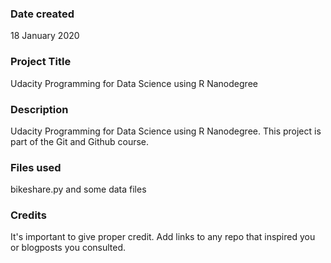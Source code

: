 ### Date created
18 January 2020

### Project Title
Udacity Programming for Data Science using R Nanodegree

### Description
Udacity Programming for Data Science using R Nanodegree.
This project is part of the Git and Github course.

### Files used
bikeshare.py and some data files

### Credits
It's important to give proper credit. Add links to any repo that inspired you or blogposts you consulted.